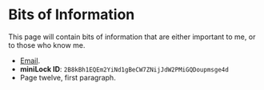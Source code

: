 Bits of Information
=======

This page will contain bits of information that are either important to me, or to those who know me.

* [Email](monsieurfastidious@gmail.com).
* **miniLock ID**: `2B8kBh1EQEm2YiNd1gBeCW7ZNijJdW2PMiGQDoupmsge4d`
* Page twelve, first paragraph.

